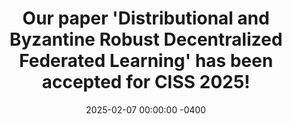 ---
title: Our paper '<b>Distributional and Byzantine Robust Decentralized Federated Learning</b>' has been accepted for CISS 2025!
date: 2025-02-07 00:00:00 -0400
---